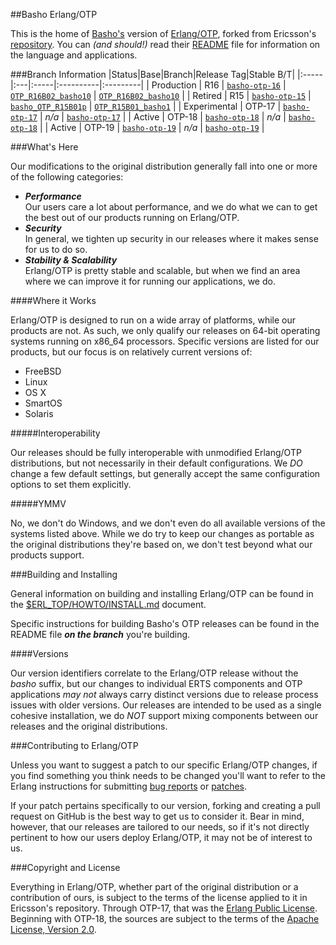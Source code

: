 ##Basho Erlang/OTP

This is the home of [Basho's][basho] version of [Erlang/OTP][erlang], forked from Ericsson's [repository][otp_repo].
You can _(and should!)_ read their [README][otp_readme] file for information on the language and applications.

###Branch Information
|Status|Base|Branch|Release Tag|Stable B/T|
|:-----|:---|:-----|:----------|:---------|
| Production   | R16    | [`basho-otp-16`](http://github.com/basho/otp/tree/basho-otp-16) | [`OTP_R16B02_basho10`](http://github.com/basho/otp/tree/OTP_R16B02_basho10) | [`OTP_R16B02_basho10`](http://github.com/basho/otp/tree/OTP_R16B02_basho10) |
| Retired      | R15    | [`basho-otp-15`](http://github.com/basho/otp/tree/basho-otp-15) | [`basho_OTP_R15B01p`](http://github.com/basho/otp/tree/basho_OTP_R15B01p) | [`OTP_R15B01_basho1`](http://github.com/basho/otp/tree/OTP_R15B01_basho1) |
| Experimental | OTP-17 | [`basho-otp-17`](http://github.com/basho/otp/tree/basho-otp-17) | _n/a_ | [`basho-otp-17`](http://github.com/basho/otp/tree/basho-otp-17) |
| Active       | OTP-18 | [`basho-otp-18`](http://github.com/basho/otp/tree/basho-otp-18) | _n/a_ | [`basho-otp-18`](http://github.com/basho/otp/tree/basho-otp-18) |
| Active       | OTP-19 | [`basho-otp-19`](http://github.com/basho/otp/tree/basho-otp-19) | _n/a_ | [`basho-otp-19`](http://github.com/basho/otp/tree/basho-otp-19) |

###What's Here

Our modifications to the original distribution generally fall into one or more of the following categories:

* ***Performance***<br />
  Our users care a lot about performance, and we do what we can to get the best out of our products running on Erlang/OTP.
* ***Security***<br />
  In general, we tighten up security in our releases where it makes sense for us to do so.
* ***Stability & Scalability***<br />
  Erlang/OTP is pretty stable and scalable, but when we find an area where we can improve it for running our applications, we do.

####Where it Works

Erlang/OTP is designed to run on a wide array of platforms, while our products are not.
As such, we only qualify our releases on 64-bit operating systems running on x86_64 processors.
Specific versions are listed for our products, but our focus is on relatively current versions of:

* FreeBSD
* Linux
* OS X
* SmartOS
* Solaris

#####Interoperability

Our releases should be fully interoperable with unmodified Erlang/OTP distributions, but not necessarily in their default configurations.
We _DO_ change a few default settings, but generally accept the same configuration options to set them explicitly.

#####YMMV

No, we don't do Windows, and we don't even do all available versions of the systems listed above.
While we do try to keep our changes as portable as the original distributions they're based on, we don't test beyond what our products support.

###Building and Installing

General information on building and installing Erlang/OTP can be found in the [$ERL_TOP/HOWTO/INSTALL.md][install] document.

Specific instructions for building Basho's OTP releases can be found in the README file ***on the branch*** you're building.

####Versions

Our version identifiers correlate to the Erlang/OTP release without the _basho_ suffix, but our changes to individual ERTS components and OTP applications _may not_ always carry distinct versions due to release process issues with older versions.
Our releases are intended to be used as a single cohesive installation, we do _NOT_ support mixing components between our releases and the original distributions.

###Contributing to Erlang/OTP

Unless you want to suggest a patch to our specific Erlang/OTP changes, if you find something you think needs to be changed you'll want to refer to the Erlang instructions for submitting [bug reports][otp_bugs] or [patches][otp_patching].

If your patch pertains specifically to our version, forking and creating a pull request on GitHub is the best way to get us to consider it.
Bear in mind, however, that our releases are tailored to our needs, so if it's not directly pertinent to how our users deploy Erlang/OTP, it may not be of interest to us.

###Copyright and License

Everything in Erlang/OTP, whether part of the original distribution or a contribution of ours, is subject to the terms of the license applied to it in Ericsson's repository.
Through OTP-17, that was the [Erlang Public License][eplicense].
Beginning with OTP-18, the sources are subject to the terms of the [Apache License, Version 2.0][license].


  [basho]:          http://www.basho.com
  [eplicense]:      http://www.erlang.org/EPLICENSE
  [erlang]:         http://www.erlang.org
  [install]:        HOWTO/INSTALL.md
  [license]:        LICENSE.txt
  [otp_bugs]:       https://github.com/erlang/otp/wiki/Bug-reports
  [otp_patching]:   http://wiki.github.com/erlang/otp/contribution-guidelines
  [otp_readme]:     https://github.com/erlang/otp/blob/master/README.md
  [otp_repo]:       http://github.com/erlang/otp